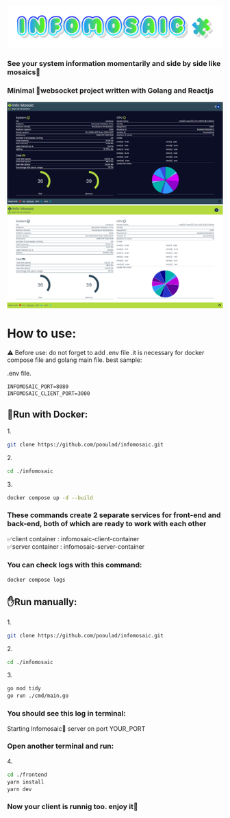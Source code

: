 ![infomosaic_logo](https://github.com/pooulad/infomosaic/blob/main/images/infomosaic.png)<br/>

### See your system information momentarily and side by side like mosaics🧩<br/>

### Minimal 🔌websocket project written with Golang and Reactjs


![infomosaic_screen_dark](https://github.com/pooulad/infomosaic/blob/main/images/screen-dark.png)
![infomosaic_screen_light](https://github.com/pooulad/infomosaic/blob/main/images/screen-light.png)<br/>

# How to use: <br/>


⚠️ Before use: do not forget to add .env file .it is necessary for docker compose file and golang main file. best sample:<br/>

.env file.<br/>
```env
INFOMOSAIC_PORT=8080
INFOMOSAIC_CLIENT_PORT=3000
```

## 🐳Run with Docker:<br/>

1.<br/>
```bash
git clone https://github.com/pooulad/infomosaic.git
```
2.<br/>
```bash
cd ./infomosaic
```

3.<br/>
```bash
docker compose up -d --build
```

### These commands create 2 separate services for front-end and back-end, both of which are ready to work with each other

✅client container : infomosaic-client-container<br/>
✅server container : infomosaic-server-container<br/>

### You can check logs with this command:

```bash
docker compose logs
```

## ✋Run manually:<br/>

1.<br/>
```bash
git clone https://github.com/pooulad/infomosaic.git
```
2.<br/>
```bash
cd ./infomosaic
```

3.<br/>
```bash
go mod tidy
go run ./cmd/main.go
```

### You should see this log in terminal:<br/>
Starting Infomosaic🧩 server on port YOUR_PORT

### Open another terminal and run:<br/>
4.<br/>
```bash
cd ./frontend
yarn install
yarn dev
```

### Now your client is runnig too. enjoy it🤠<br/>